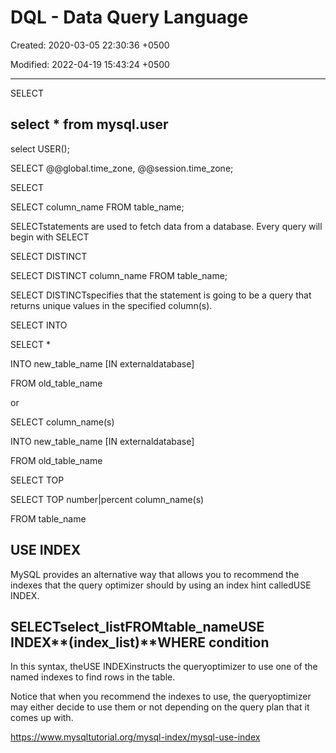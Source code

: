 # DQL - Data Query Language

Created: 2020-03-05 22:30:36 +0500

Modified: 2022-04-19 15:43:24 +0500

---

SELECT

## select * from mysql.user

select USER();

SELECT @@global.time_zone, @@session.time_zone;

SELECT

SELECT column_name FROM table_name;

SELECTstatements are used to fetch data from a database. Every query will begin with SELECT

SELECT DISTINCT

SELECT DISTINCT column_name FROM table_name;

SELECT DISTINCTspecifies that the statement is going to be a query that returns unique values in the specified column(s).

SELECT INTO

SELECT *

INTO new_table_name [IN externaldatabase]

FROM old_table_name

or

SELECT column_name(s)

INTO new_table_name [IN externaldatabase]

FROM old_table_name

SELECT TOP

SELECT TOP number|percent column_name(s)

FROM table_name

## USE INDEX

MySQL provides an alternative way that allows you to recommend the indexes that the query optimizer should by using an index hint calledUSE INDEX.

## SELECT**select_list**FROM**table_name**USE INDEX**(index_list)**WHERE condition

In this syntax, theUSE INDEXinstructs the queryoptimizer to use one of the named indexes to find rows in the table.

Notice that when you recommend the indexes to use, the queryoptimizer may either decide to use them or not depending on the query plan that it comes up with.

<https://www.mysqltutorial.org/mysql-index/mysql-use-index>
